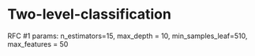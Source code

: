 # Two-level-classification

RFC #1 params:  n_estimators=15, max_depth = 10, min_samples_leaf=510, max_features = 50